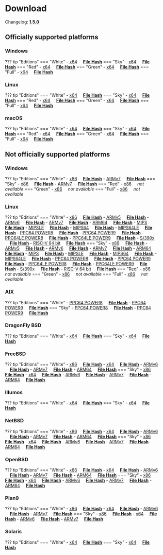 # Download

Changelog: [**1.5.0**](../Changelog.md#150-_-april-04-2021)

## Officially supported platforms

### Windows

??? tip "Editions"
    === "White"
        - [x64](/dl/1.5.0/white/windows/dixer_amd64.exe) &nbsp;&nbsp;&nbsp; **<a href="/dl/1.5.0/white/windows/dixer_amd64_checksum.txt" target="_blank">File Hash</a>**
    === "Sky"
        - [x64](/dl/1.5.0/sky/windows/dixer_amd64.exe) &nbsp;&nbsp;&nbsp; **<a href="/dl/1.5.0/sky/windows/dixer_amd64_checksum.txt" target="_blank">File Hash</a>**
    === "Red"
        - [x64](/dl/1.5.0/red/windows/dixer_amd64.exe) &nbsp;&nbsp;&nbsp; **<a href="/dl/1.5.0/red/windows/dixer_amd64_checksum.txt" target="_blank">File Hash</a>**
    === "Green"
        - [x64](/dl/1.5.0/green/windows/dixer_amd64.exe) &nbsp;&nbsp;&nbsp; **<a href="/dl/1.5.0/green/windows/dixer_amd64_checksum.txt" target="_blank">File Hash</a>**
    === "Full"
        - [x64](/dl/1.5.0/full/windows/dixer_amd64.exe) &nbsp;&nbsp;&nbsp; **<a href="/dl/1.5.0/full/windows/dixer_amd64_checksum.txt" target="_blank">File Hash</a>**

### Linux

??? tip "Editions"
    === "White"
        - [x64](/dl/1.5.0/white/linux/dixer_amd64) &nbsp;&nbsp;&nbsp; **<a href="/dl/1.5.0/white/linux/dixer_amd64_checksum.txt" target="_blank">File Hash</a>**
    === "Sky"
        - [x64](/dl/1.5.0/sky/linux/dixer_amd64) &nbsp;&nbsp;&nbsp; **<a href="/dl/1.5.0/sky/linux/dixer_amd64_checksum.txt" target="_blank">File Hash</a>**
    === "Red"
        - [x64](/dl/1.5.0/red/linux/dixer_amd64) &nbsp;&nbsp;&nbsp; **<a href="/dl/1.5.0/red/linux/dixer_amd64_checksum.txt" target="_blank">File Hash</a>**
    === "Green"
        - [x64](/dl/1.5.0/green/linux/dixer_amd64) &nbsp;&nbsp;&nbsp; **<a href="/dl/1.5.0/green/linux/dixer_amd64_checksum.txt" target="_blank">File Hash</a>**
    === "Full"
        - [x64](/dl/1.5.0/full/linux/dixer_amd64) &nbsp;&nbsp;&nbsp; **<a href="/dl/1.5.0/full/linux/dixer_amd64_checksum.txt" target="_blank">File Hash</a>**

### macOS

??? tip "Editions"
    === "White"
        - [x64](/dl/1.5.0/white/darwin/dixer_amd64) &nbsp;&nbsp;&nbsp; **<a href="/dl/1.5.0/white/darwin/dixer_amd64_checksum.txt" target="_blank">File Hash</a>**
    === "Sky"
        - [x64](/dl/1.5.0/sky/darwin/dixer_amd64) &nbsp;&nbsp;&nbsp; **<a href="/dl/1.5.0/sky/darwin/dixer_amd64_checksum.txt" target="_blank">File Hash</a>**
    === "Red"
        - [x64](/dl/1.5.0/red/darwin/dixer_amd64) &nbsp;&nbsp;&nbsp; **<a href="/dl/1.5.0/red/darwin/dixer_amd64_checksum.txt" target="_blank">File Hash</a>**
    === "Green"
        - [x64](/dl/1.5.0/green/darwin/dixer_amd64) &nbsp;&nbsp;&nbsp; **<a href="/dl/1.5.0/green/darwin/dixer_amd64_checksum.txt" target="_blank">File Hash</a>**
    === "Full"
        - [x64](/dl/1.5.0/full/darwin/dixer_amd64) &nbsp;&nbsp;&nbsp; **<a href="/dl/1.5.0/full/darwin/dixer_amd64_checksum.txt" target="_blank">File Hash</a>**

## Not officially supported platforms

### Windows

??? tip "Editions"
    === "White"
        - [x86](/dl/1.5.0/white/windows/dixer_386.exe) &nbsp;&nbsp;&nbsp; **<a href="/dl/1.5.0/white/windows/dixer_386_checksum.txt" target="_blank">File Hash</a>**
        - [ARMv7](/dl/1.5.0/white/windows/dixer_armV7.exe) &nbsp;&nbsp;&nbsp; **<a href="/dl/1.5.0/white/windows/dixer_armV7_checksum.txt" target="_blank">File Hash</a>**
    === "Sky"
        - [x86](/dl/1.5.0/sky/windows/dixer_386.exe) &nbsp;&nbsp;&nbsp; **<a href="/dl/1.5.0/sky/windows/dixer_386_checksum.txt" target="_blank">File Hash</a>**
        - [ARMv7](/dl/1.5.0/white/windows/dixer_armV7.exe) &nbsp;&nbsp;&nbsp; **<a href="/dl/1.5.0/sky/windows/dixer_armV7_checksum.txt" target="_blank">File Hash</a>**
    === "Red"
        - [x86](/dl/1.5.0/red/windows/dixer_386.exe) &nbsp;&nbsp;&nbsp; *not available*
    === "Green"
        - [x86](/dl/1.5.0/green/windows/dixer_386.exe) &nbsp;&nbsp;&nbsp; *not available*
    === "Full"
        - [x86](/dl/1.5.0/full/windows/dixer_386.exe) &nbsp;&nbsp;&nbsp; *not available*

### Linux

??? tip "Editions"
    === "White"
        - [x86](/dl/1.5.0/white/linux/dixer_386) &nbsp;&nbsp;&nbsp; **<a href="/dl/1.5.0/white/linux/dixer_386_checksum.txt" target="_blank">File Hash</a>**
        - [ARMv5](/dl/1.5.0/white/linux/dixer_armV5) &nbsp;&nbsp;&nbsp; **<a href="/dl/1.5.0/white/linux/dixer_armV5_checksum.txt" target="_blank">File Hash</a>**
        - [ARMv6](/dl/1.5.0/white/linux/dixer_armV6) &nbsp;&nbsp;&nbsp; **<a href="/dl/1.5.0/white/linux/dixer_armV6_checksum.txt" target="_blank">File Hash</a>**
        - [ARMv7](/dl/1.5.0/white/linux/dixer_armV7) &nbsp;&nbsp;&nbsp; **<a href="/dl/1.5.0/white/linux/dixer_armV7_checksum.txt" target="_blank">File Hash</a>**
        - [ARM64](/dl/1.5.0/white/linux/dixer_arm64) &nbsp;&nbsp;&nbsp; **<a href="/dl/1.5.0/white/linux/dixer_arm64_checksum.txt" target="_blank">File Hash</a>**
        - [MIPS](/dl/1.5.0/white/linux/dixer_mips) &nbsp;&nbsp;&nbsp; **<a href="/dl/1.5.0/white/linux/dixer_mips_checksum.txt" target="_blank">File Hash</a>**
        - [MIPSLE](/dl/1.5.0/white/linux/dixer_mipsle) &nbsp;&nbsp;&nbsp; **<a href="/dl/1.5.0/white/linux/dixer_mipsle_checksum.txt" target="_blank">File Hash</a>**
        - [MIPS64](/dl/1.5.0/white/linux/dixer_mips64) &nbsp;&nbsp;&nbsp; **<a href="/dl/1.5.0/white/linux/dixer_mips64_checksum.txt" target="_blank">File Hash</a>**
        - [MIPS64LE](/dl/1.5.0/white/linux/dixer_mips64le) &nbsp;&nbsp;&nbsp; **<a href="/dl/1.5.0/white/linux/dixer_mips64le_checksum.txt" target="_blank">File Hash</a>**
        - [PPC64 POWER8](/dl/1.5.0/white/linux/dixer_ppc64_power8) &nbsp;&nbsp;&nbsp; **<a href="/dl/1.5.0/white/linux/dixer_ppc64_power8_checksum.txt" target="_blank">File Hash</a>**
        - [PPC64 POWER9](/dl/1.5.0/white/linux/dixer_ppc64_power9) &nbsp;&nbsp;&nbsp; **<a href="/dl/1.5.0/white/linux/dixer_ppc64_power9_checksum.txt" target="_blank">File Hash</a>**
        - [PPC64LE POWER8](/dl/1.5.0/white/linux/dixer_ppc64le_power8) &nbsp;&nbsp;&nbsp; **<a href="/dl/1.5.0/white/linux/dixer_ppc64le_power8_checksum.txt" target="_blank">File Hash</a>**
        - [PPC64LE POWER9](/dl/1.5.0/white/linux/dixer_ppc64le_power9) &nbsp;&nbsp;&nbsp; **<a href="/dl/1.5.0/white/linux/dixer_ppc64le_power9_checksum.txt" target="_blank">File Hash</a>**
        - [S/390x](/dl/1.5.0/white/linux/dixer_s390x) &nbsp;&nbsp;&nbsp; **<a href="/dl/1.5.0/white/linux/dixer_s390x_checksum.txt" target="_blank">File Hash</a>**
        - [RISC-V 64 bit](/dl/1.5.0/white/linux/dixer_riscv64) &nbsp;&nbsp;&nbsp; **<a href="/dl/1.5.0/white/linux/dixer_riscv64_checksum.txt" target="_blank">File Hash</a>**
    === "Sky"
        - [x86](/dl/1.5.0/sky/linux/dixer_386) &nbsp;&nbsp;&nbsp; **<a href="/dl/1.5.0/sky/linux/dixer_386_checksum.txt" target="_blank">File Hash</a>**
        - [ARMv5](/dl/1.5.0/sky/linux/dixer_armV5) &nbsp;&nbsp;&nbsp; **<a href="/dl/1.5.0/sky/linux/dixer_armV5_checksum.txt" target="_blank">File Hash</a>**
        - [ARMv6](/dl/1.5.0/sky/linux/dixer_armV6) &nbsp;&nbsp;&nbsp; **<a href="/dl/1.5.0/sky/linux/dixer_armV6_checksum.txt" target="_blank">File Hash</a>**
        - [ARMv7](/dl/1.5.0/sky/linux/dixer_armV7) &nbsp;&nbsp;&nbsp; **<a href="/dl/1.5.0/sky/linux/dixer_armV7_checksum.txt" target="_blank">File Hash</a>**
        - [ARM64](/dl/1.5.0/sky/linux/dixer_arm64) &nbsp;&nbsp;&nbsp; **<a href="/dl/1.5.0/sky/linux/dixer_arm64_checksum.txt" target="_blank">File Hash</a>**
        - [MIPS](/dl/1.5.0/sky/linux/dixer_mips) &nbsp;&nbsp;&nbsp; **<a href="/dl/1.5.0/sky/linux/dixer_mips_checksum.txt" target="_blank">File Hash</a>**
        - [MIPSLE](/dl/1.5.0/sky/linux/dixer_mipsle) &nbsp;&nbsp;&nbsp; **<a href="/dl/1.5.0/sky/linux/dixer_mipsle_checksum.txt" target="_blank">File Hash</a>**
        - [MIPS64](/dl/1.5.0/sky/linux/dixer_mips64) &nbsp;&nbsp;&nbsp; **<a href="/dl/1.5.0/sky/linux/dixer_mips64_checksum.txt" target="_blank">File Hash</a>**
        - [MIPS64LE](/dl/1.5.0/sky/linux/dixer_mips64le) &nbsp;&nbsp;&nbsp; **<a href="/dl/1.5.0/sky/linux/dixer_mips64le_checksum.txt" target="_blank">File Hash</a>**
        - [PPC64 POWER8](/dl/1.5.0/sky/linux/dixer_ppc64_power8) &nbsp;&nbsp;&nbsp; **<a href="/dl/1.5.0/sky/linux/dixer_ppc64_power8_checksum.txt" target="_blank">File Hash</a>**
        - [PPC64 POWER9](/dl/1.5.0/sky/linux/dixer_ppc64_power9) &nbsp;&nbsp;&nbsp; **<a href="/dl/1.5.0/sky/linux/dixer_ppc64_power9_checksum.txt" target="_blank">File Hash</a>**
        - [PPC64LE POWER8](/dl/1.5.0/sky/linux/dixer_ppc64le_power8) &nbsp;&nbsp;&nbsp; **<a href="/dl/1.5.0/sky/linux/dixer_ppc64le_power8_checksum.txt" target="_blank">File Hash</a>**
        - [PPC64LE POWER9](/dl/1.5.0/sky/linux/dixer_ppc64le_power9) &nbsp;&nbsp;&nbsp; **<a href="/dl/1.5.0/sky/linux/dixer_ppc64le_power9_checksum.txt" target="_blank">File Hash</a>**
        - [S/390x](/dl/1.5.0/sky/linux/dixer_s390x) &nbsp;&nbsp;&nbsp; **<a href="/dl/1.5.0/sky/linux/dixer_s390x_checksum.txt" target="_blank">File Hash</a>**
        - [RISC-V 64 bit](/dl/1.5.0/sky/linux/dixer_riscv64) &nbsp;&nbsp;&nbsp; **<a href="/dl/1.5.0/sky/linux/dixer_riscv64_checksum.txt" target="_blank">File Hash</a>**
    === "Red"
        - [x86](/dl/1.5.0/red/linux/dixer_386) &nbsp;&nbsp;&nbsp; *not available*
    === "Green"
        - [x86](/dl/1.5.0/green/linux/dixer_386) &nbsp;&nbsp;&nbsp; *not available*
    === "Full"
        - [x86](/dl/1.5.0/full/linux/dixer_386) &nbsp;&nbsp;&nbsp; *not available*

### AIX

??? tip "Editions"
    === "White"
        - [PPC64 POWER8](/dl/1.5.0/white/aix/dixer_ppc64_power8) &nbsp;&nbsp;&nbsp; **<a href="/dl/1.5.0/white/aix/dixer_ppc64_power8_checksum.txt" target="_blank">File Hash</a>**
        - [PPC64 POWER9](/dl/1.5.0/white/aix/dixer_ppc64_power9) &nbsp;&nbsp;&nbsp; **<a href="/dl/1.5.0/white/aix/dixer_ppc64_power9_checksum.txt" target="_blank">File Hash</a>**
    === "Sky"
        - [PPC64 POWER8](/dl/1.5.0/sky/aix/dixer_ppc64_power8) &nbsp;&nbsp;&nbsp; **<a href="/dl/1.5.0/sky/aix/dixer_ppc64_power8_checksum.txt" target="_blank">File Hash</a>**
        - [PPC64 POWER9](/dl/1.5.0/sky/aix/dixer_ppc64_power9) &nbsp;&nbsp;&nbsp; **<a href="/dl/1.5.0/sky/aix/dixer_ppc64_power9_checksum.txt" target="_blank">File Hash</a>**

### DragonFly BSD

??? tip "Editions"
    === "White"
        - [x64](/dl/1.5.0/white/dragonfly/dixer_amd64) &nbsp;&nbsp;&nbsp; **<a href="/dl/1.5.0/white/dragonfly/dixer_amd64_checksum.txt" target="_blank">File Hash</a>**
    === "Sky"
        - [x64](/dl/1.5.0/sky/dragonfly/dixer_amd64) &nbsp;&nbsp;&nbsp; **<a href="/dl/1.5.0/sky/dragonfly/dixer_amd64_checksum.txt" target="_blank">File Hash</a>**

### FreeBSD

??? tip "Editions"
    === "White"
        - [x86](/dl/1.5.0/white/freebsd/dixer_386) &nbsp;&nbsp;&nbsp; **<a href="/dl/1.5.0/white/freebsd/dixer_386_checksum.txt" target="_blank">File Hash</a>**
        - [x64](/dl/1.5.0/white/freebsd/dixer_amd64) &nbsp;&nbsp;&nbsp; **<a href="/dl/1.5.0/white/freebsd/dixer_amd64_checksum.txt" target="_blank">File Hash</a>**
        - [ARMv6](/dl/1.5.0/white/freebsd/dixer_armV6) &nbsp;&nbsp;&nbsp; **<a href="/dl/1.5.0/white/freebsd/dixer_armV6_checksum.txt" target="_blank">File Hash</a>**
        - [ARMv7](/dl/1.5.0/white/freebsd/dixer_armV7) &nbsp;&nbsp;&nbsp; **<a href="/dl/1.5.0/white/freebsd/dixer_armV7_checksum.txt" target="_blank">File Hash</a>**
        - [ARM64](/dl/1.5.0/white/freebsd/dixer_arm64) &nbsp;&nbsp;&nbsp; **<a href="/dl/1.5.0/white/freebsd/dixer_arm64_checksum.txt" target="_blank">File Hash</a>**
    === "Sky"
        - [x86](/dl/1.5.0/sky/freebsd/dixer_386) &nbsp;&nbsp;&nbsp; **<a href="/dl/1.5.0/sky/freebsd/dixer_386_checksum.txt" target="_blank">File Hash</a>**
        - [x64](/dl/1.5.0/sky/freebsd/dixer_amd64) &nbsp;&nbsp;&nbsp; **<a href="/dl/1.5.0/sky/freebsd/dixer_amd64_checksum.txt" target="_blank">File Hash</a>**
        - [ARMv6](/dl/1.5.0/sky/freebsd/dixer_armV6) &nbsp;&nbsp;&nbsp; **<a href="/dl/1.5.0/sky/freebsd/dixer_armV6_checksum.txt" target="_blank">File Hash</a>**
        - [ARMv7](/dl/1.5.0/sky/freebsd/dixer_armV7) &nbsp;&nbsp;&nbsp; **<a href="/dl/1.5.0/sky/freebsd/dixer_armV7_checksum.txt" target="_blank">File Hash</a>**
        - [ARM64](/dl/1.5.0/sky/freebsd/dixer_arm64) &nbsp;&nbsp;&nbsp; **<a href="/dl/1.5.0/sky/freebsd/dixer_arm64_checksum.txt" target="_blank">File Hash</a>**

### Illumos

??? tip "Editions"
    === "White"
        - [x64](/dl/1.5.0/white/illumos/dixer_amd64) &nbsp;&nbsp;&nbsp; **<a href="/dl/1.5.0/white/illumos/dixer_amd64_checksum.txt" target="_blank">File Hash</a>**
    === "Sky"
        - [x64](/dl/1.5.0/sky/illumos/dixer_amd64) &nbsp;&nbsp;&nbsp; **<a href="/dl/1.5.0/sky/illumos/dixer_amd64_checksum.txt" target="_blank">File Hash</a>**

### NetBSD

??? tip "Editions"
    === "White"
        - [x86](/dl/1.5.0/white/netbsd/dixer_386) &nbsp;&nbsp;&nbsp; **<a href="/dl/1.5.0/white/netbsd/dixer_386_checksum.txt" target="_blank">File Hash</a>**
        - [x64](/dl/1.5.0/white/netbsd/dixer_amd64) &nbsp;&nbsp;&nbsp; **<a href="/dl/1.5.0/white/netbsd/dixer_amd64_checksum.txt" target="_blank">File Hash</a>**
        - [ARMv6](/dl/1.5.0/white/netbsd/dixer_armV6) &nbsp;&nbsp;&nbsp; **<a href="/dl/1.5.0/white/netbsd/dixer_armV6_checksum.txt" target="_blank">File Hash</a>**
        - [ARMv7](/dl/1.5.0/white/netbsd/dixer_armV7) &nbsp;&nbsp;&nbsp; **<a href="/dl/1.5.0/white/netbsd/dixer_armV7_checksum.txt" target="_blank">File Hash</a>**
        - [ARM64](/dl/1.5.0/white/netbsd/dixer_arm64) &nbsp;&nbsp;&nbsp; **<a href="/dl/1.5.0/white/netbsd/dixer_arm64_checksum.txt" target="_blank">File Hash</a>**
    === "Sky"
        - [x86](/dl/1.5.0/sky/netbsd/dixer_386) &nbsp;&nbsp;&nbsp; **<a href="/dl/1.5.0/sky/netbsd/dixer_386_checksum.txt" target="_blank">File Hash</a>**
        - [x64](/dl/1.5.0/sky/netbsd/dixer_amd64) &nbsp;&nbsp;&nbsp; **<a href="/dl/1.5.0/sky/netbsd/dixer_amd64_checksum.txt" target="_blank">File Hash</a>**
        - [ARMv6](/dl/1.5.0/sky/netbsd/dixer_armV6) &nbsp;&nbsp;&nbsp; **<a href="/dl/1.5.0/sky/netbsd/dixer_armV6_checksum.txt" target="_blank">File Hash</a>**
        - [ARMv7](/dl/1.5.0/sky/netbsd/dixer_armV7) &nbsp;&nbsp;&nbsp; **<a href="/dl/1.5.0/sky/netbsd/dixer_armV7_checksum.txt" target="_blank">File Hash</a>**
        - [ARM64](/dl/1.5.0/sky/netbsd/dixer_arm64) &nbsp;&nbsp;&nbsp; **<a href="/dl/1.5.0/sky/netbsd/dixer_arm64_checksum.txt" target="_blank">File Hash</a>**

### OpenBSD

??? tip "Editions"
    === "White"
        - [x86](/dl/1.5.0/white/openbsd/dixer_386) &nbsp;&nbsp;&nbsp; **<a href="/dl/1.5.0/white/openbsd/dixer_386_checksum.txt" target="_blank">File Hash</a>**
        - [x64](/dl/1.5.0/white/openbsd/dixer_amd64) &nbsp;&nbsp;&nbsp; **<a href="/dl/1.5.0/white/openbsd/dixer_amd64_checksum.txt" target="_blank">File Hash</a>**
        - [ARMv6](/dl/1.5.0/white/openbsd/dixer_armV6) &nbsp;&nbsp;&nbsp; **<a href="/dl/1.5.0/white/openbsd/dixer_armV6_checksum.txt" target="_blank">File Hash</a>**
        - [ARMv7](/dl/1.5.0/white/openbsd/dixer_armV7) &nbsp;&nbsp;&nbsp; **<a href="/dl/1.5.0/white/openbsd/dixer_armV7_checksum.txt" target="_blank">File Hash</a>**
        - [ARM64](/dl/1.5.0/white/openbsd/dixer_arm64) &nbsp;&nbsp;&nbsp; **<a href="/dl/1.5.0/white/openbsd/dixer_arm64_checksum.txt" target="_blank">File Hash</a>**
    === "Sky"
        - [x86](/dl/1.5.0/sky/openbsd/dixer_386) &nbsp;&nbsp;&nbsp; **<a href="/dl/1.5.0/sky/openbsd/dixer_386_checksum.txt" target="_blank">File Hash</a>**
        - [x64](/dl/1.5.0/sky/openbsd/dixer_amd64) &nbsp;&nbsp;&nbsp; **<a href="/dl/1.5.0/sky/openbsd/dixer_amd64_checksum.txt" target="_blank">File Hash</a>**
        - [ARMv6](/dl/1.5.0/sky/openbsd/dixer_armV6) &nbsp;&nbsp;&nbsp; **<a href="/dl/1.5.0/sky/openbsd/dixer_armV6_checksum.txt" target="_blank">File Hash</a>**
        - [ARMv7](/dl/1.5.0/sky/openbsd/dixer_armV7) &nbsp;&nbsp;&nbsp; **<a href="/dl/1.5.0/sky/openbsd/dixer_armV7_checksum.txt" target="_blank">File Hash</a>**
        - [ARM64](/dl/1.5.0/sky/openbsd/dixer_arm64) &nbsp;&nbsp;&nbsp; **<a href="/dl/1.5.0/sky/openbsd/dixer_arm64_checksum.txt" target="_blank">File Hash</a>**

### Plan9

??? tip "Editions"
    === "White"
        - [x86](/dl/1.5.0/white/plan9/dixer_386) &nbsp;&nbsp;&nbsp; **<a href="/dl/1.5.0/white/plan9/dixer_386_checksum.txt" target="_blank">File Hash</a>**
        - [x64](/dl/1.5.0/white/plan9/dixer_amd64) &nbsp;&nbsp;&nbsp; **<a href="/dl/1.5.0/white/plan9/dixer_amd64_checksum.txt" target="_blank">File Hash</a>**
        - [ARMv6](/dl/1.5.0/white/plan9/dixer_armV6) &nbsp;&nbsp;&nbsp; **<a href="/dl/1.5.0/white/plan9/dixer_armV6_checksum.txt" target="_blank">File Hash</a>**
        - [ARMv7](/dl/1.5.0/white/plan9/dixer_armV7) &nbsp;&nbsp;&nbsp; **<a href="/dl/1.5.0/white/plan9/dixer_armV7_checksum.txt" target="_blank">File Hash</a>**
    === "Sky"
        - [x86](/dl/1.5.0/sky/plan9/dixer_386) &nbsp;&nbsp;&nbsp; **<a href="/dl/1.5.0/sky/plan9/dixer_386_checksum.txt" target="_blank">File Hash</a>**
        - [x64](/dl/1.5.0/sky/plan9/dixer_amd64) &nbsp;&nbsp;&nbsp; **<a href="/dl/1.5.0/sky/plan9/dixer_amd64_checksum.txt" target="_blank">File Hash</a>**
        - [ARMv6](/dl/1.5.0/sky/plan9/dixer_armV6) &nbsp;&nbsp;&nbsp; **<a href="/dl/1.5.0/sky/plan9/dixer_armV6_checksum.txt" target="_blank">File Hash</a>**
        - [ARMv7](/dl/1.5.0/sky/plan9/dixer_armV7) &nbsp;&nbsp;&nbsp; **<a href="/dl/1.5.0/sky/plan9/dixer_armV7_checksum.txt" target="_blank">File Hash</a>**

### Solaris

??? tip "Editions"
    === "White"
        - [x64](/dl/1.5.0/white/solaris/dixer_amd64) &nbsp;&nbsp;&nbsp; **<a href="/dl/1.5.0/white/solaris/dixer_amd64_checksum.txt" target="_blank">File Hash</a>**
    === "Sky"
        - [x64](/dl/1.5.0/sky/solaris/dixer_amd64) &nbsp;&nbsp;&nbsp; **<a href="/dl/1.5.0/sky/solaris/dixer_amd64_checksum.txt" target="_blank">File Hash</a>**
